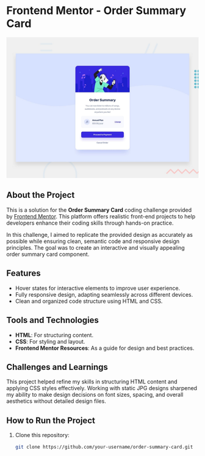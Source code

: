 # Frontend Mentor - Order Summary Card

![Project Preview](./design/desktop-preview.jpg)

## About the Project

This is a solution for the **Order Summary Card** coding challenge provided by [Frontend Mentor](https://www.frontendmentor.io). This platform offers realistic front-end projects to help developers enhance their coding skills through hands-on practice.

In this challenge, I aimed to replicate the provided design as accurately as possible while ensuring clean, semantic code and responsive design principles. The goal was to create an interactive and visually appealing order summary card component.

## Features

- Hover states for interactive elements to improve user experience.
- Fully responsive design, adapting seamlessly across different devices.
- Clean and organized code structure using HTML and CSS.

## Tools and Technologies

- **HTML**: For structuring content.
- **CSS**: For styling and layout.
- **Frontend Mentor Resources**: As a guide for design and best practices.

## Challenges and Learnings

This project helped refine my skills in structuring HTML content and applying CSS styles effectively. Working with static JPG designs sharpened my ability to make design decisions on font sizes, spacing, and overall aesthetics without detailed design files.

## How to Run the Project

1. Clone this repository:
   ```bash
   git clone https://github.com/your-username/order-summary-card.git

